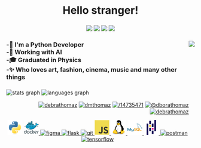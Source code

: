 <h1 align="center">Hello stranger!</h1>

###

<div align="center">
  <img height="50" src="https://64.media.tumblr.com/8ac4886d9c5f0f3044c82c04cd67d60e/3a923a1003fbe6ff-41/s250x400/c57d5b1a1557a93d1822f7cd3b04e37913037b38.gifv"/>
  <img height="50" src="https://64.media.tumblr.com/8ac4886d9c5f0f3044c82c04cd67d60e/3a923a1003fbe6ff-41/s250x400/c57d5b1a1557a93d1822f7cd3b04e37913037b38.gifv"/>
  <img height="50" src="https://64.media.tumblr.com/8ac4886d9c5f0f3044c82c04cd67d60e/3a923a1003fbe6ff-41/s250x400/c57d5b1a1557a93d1822f7cd3b04e37913037b38.gifv"/>
  <img height="50" src="https://64.media.tumblr.com/8ac4886d9c5f0f3044c82c04cd67d60e/3a923a1003fbe6ff-41/s250x400/c57d5b1a1557a93d1822f7cd3b04e37913037b38.gifv"/>
</div>

###
<div>
  <img align="right" height="400" src="https://64.media.tumblr.com/993256fb91609ad0c5fe5bed4dc9fcfe/595ef82b863b505d-f1/s400x600/f56f8daa9e0090d6e30237a35232809734d8bc09.gifv"  />
  <h3 align="left">-🐍 I'm a Python Developer<br>-🤖 Working with AI<br>-🎓 Graduated in Physics<br>-✨ Who loves art, fashion, cinema, music and many other things </h3>  
</div>

###                                                                               

<div align="left">
  <img src="https://github-readme-stats.vercel.app/api?username=debthomaz&show_icons=true&theme=dracula" height="150" alt="stats graph"  />
  <img src="https://github-readme-stats.vercel.app/api/top-langs?username=debthomaz&layout=compact&theme=dracula" height="150" alt="languages graph"  />
</div>


<p align="right">
<a href="https://twitter.com/debrathomaz" target="blank"><img align="center" src="https://img.shields.io/badge/X-000000?style=for-the-badge&logo=x&logoColor=white" alt="debrathomaz" height="30" width="40" /></a>
<a href="https://linkedin.com/in/dmthomaz" target="blank"><img align="center" src="https://img.shields.io/badge/LinkedIn-0077B5?style=for-the-badge&logo=linkedin&logoColor=white" alt="dmthomaz" height="30" width="40" /></a>
<a href="https://stackoverflow.com/users//14735471" target="blank"><img align="center" src="https://img.shields.io/badge/Stack_Overflow-FE7A16?style=for-the-badge&logo=stack-overflow&logoColor=white" alt="/14735471" height="30" width="40" /></a>
<a href="https://medium.com/@dborathomaz" target="blank"><img align="center" src="https://img.shields.io/badge/Medium-12100E?style=for-the-badge&logo=medium&logoColor=white" alt="@dborathomaz" height="30" width="40" /></a>
<a href="https://instagram.com/debrathomaz" target="blank"><img align="center" src="https://img.shields.io/badge/Instagram-E4405F?style=for-the-badge&logo=instagram&logoColor=white" alt="debrathomaz" height="30" width="40" /></a>
</p>


<p align="center"> <img src="https://raw.githubusercontent.com/devicons/devicon/master/icons/python/python-original.svg" alt="python" width="40" height="40"/> <a href="https://www.docker.com/" target="_blank" rel="noreferrer"> <img src="https://raw.githubusercontent.com/devicons/devicon/master/icons/docker/docker-original-wordmark.svg" alt="docker" width="40" height="40"/> </a> <a href="https://www.figma.com/" target="_blank" rel="noreferrer"> <img src="https://www.vectorlogo.zone/logos/figma/figma-icon.svg" alt="figma" width="40" height="40"/> </a> <a href="https://flask.palletsprojects.com/" target="_blank" rel="noreferrer"> <img src="https://www.vectorlogo.zone/logos/pocoo_flask/pocoo_flask-icon.svg" alt="flask" width="40" height="40"/> </a> <a href="https://git-scm.com/" target="_blank" rel="noreferrer"> <img src="https://www.vectorlogo.zone/logos/git-scm/git-scm-icon.svg" alt="git" width="40" height="40"/> </a> <a href="https://developer.mozilla.org/en-US/docs/Web/JavaScript" target="_blank" rel="noreferrer"> <img src="https://raw.githubusercontent.com/devicons/devicon/master/icons/javascript/javascript-original.svg" alt="javascript" width="40" height="40"/> </a> <a href="https://www.linux.org/" target="_blank" rel="noreferrer"> <img src="https://raw.githubusercontent.com/devicons/devicon/master/icons/linux/linux-original.svg" alt="linux" width="40" height="40"/> </a> <a href="https://www.mysql.com/" target="_blank" rel="noreferrer"> <img src="https://raw.githubusercontent.com/devicons/devicon/master/icons/mysql/mysql-original-wordmark.svg" alt="mysql" width="40" height="40"/> </a> <a href="https://pandas.pydata.org/" target="_blank" rel="noreferrer"> <img src="https://raw.githubusercontent.com/devicons/devicon/2ae2a900d2f041da66e950e4d48052658d850630/icons/pandas/pandas-original.svg" alt="pandas" width="40" height="40"/> </a> <a href="https://postman.com" target="_blank" rel="noreferrer"> <img src="https://www.vectorlogo.zone/logos/getpostman/getpostman-icon.svg" alt="postman" width="40" height="40"/> </a> <a href="https://www.python.org" target="_blank" rel="noreferrer"> </a> <a href="https://www.tensorflow.org" target="_blank" rel="noreferrer"> <img src="https://www.vectorlogo.zone/logos/tensorflow/tensorflow-icon.svg" alt="tensorflow" width="40" height="40"/> </a> </p>

